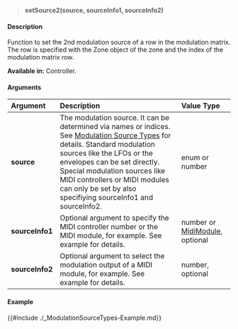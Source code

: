 >**setSource2(source, sourceInfo1, sourceInfo2)**

#### Description

Function to set the 2nd modulation source of a row in the modulation matrix. The row is specified with the Zone object of the zone and the index of the modulation matrix row.

**Available in:** Controller.

#### Arguments

|Argument|Description|Value Type|
|:-|:-|:-|
|**source**|The modulation source. It can be determined via names or indices. See [Modulation Source Types](./Modulation-Source-Types.md) for details. Standard modulation sources like the LFOs or the envelopes can be set directly. Special modulation sources like MIDI controllers or MIDI modules can only be set by also specifiying sourceInfo1 and sourceInfo2.|enum or number|
|**sourceInfo1**|Optional argument to specify the MIDI controller number or the MIDI module, for example. See example for details.|number or [MidiModule](./MidiModule.md), optional|
|**sourceInfo2**|Optional argument to select the modulation output of a MIDI module, for example. See example for details.|number, optional|

#### Example

{{#include ./_ModulationSourceTypes-Example.md}}
